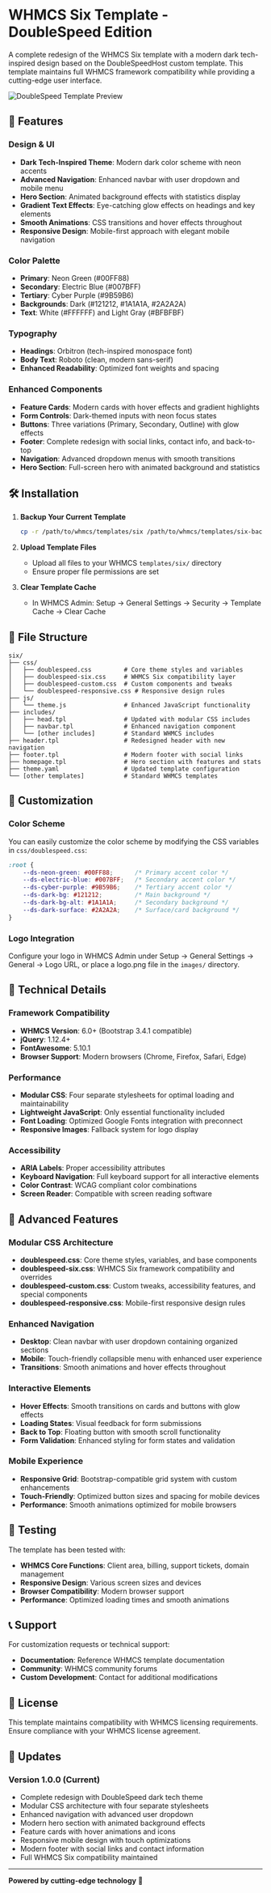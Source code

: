 # WHMCS Six Template - DoubleSpeed Edition

A complete redesign of the WHMCS Six template with a modern dark tech-inspired design based on the DoubleSpeedHost custom template. This template maintains full WHMCS framework compatibility while providing a cutting-edge user interface.

![DoubleSpeed Template Preview](https://github.com/user-attachments/assets/c281b1cc-2e96-4555-b566-9045e5c086be)

## 🚀 Features

### Design & UI
- **Dark Tech-Inspired Theme**: Modern dark color scheme with neon accents
- **Advanced Navigation**: Enhanced navbar with user dropdown and mobile menu
- **Hero Section**: Animated background effects with statistics display
- **Gradient Text Effects**: Eye-catching glow effects on headings and key elements
- **Smooth Animations**: CSS transitions and hover effects throughout
- **Responsive Design**: Mobile-first approach with elegant mobile navigation

### Color Palette
- **Primary**: Neon Green (#00FF88)
- **Secondary**: Electric Blue (#007BFF)
- **Tertiary**: Cyber Purple (#9B59B6)
- **Backgrounds**: Dark (#121212, #1A1A1A, #2A2A2A)
- **Text**: White (#FFFFFF) and Light Gray (#BFBFBF)

### Typography
- **Headings**: Orbitron (tech-inspired monospace font)
- **Body Text**: Roboto (clean, modern sans-serif)
- **Enhanced Readability**: Optimized font weights and spacing

### Enhanced Components
- **Feature Cards**: Modern cards with hover effects and gradient highlights
- **Form Controls**: Dark-themed inputs with neon focus states
- **Buttons**: Three variations (Primary, Secondary, Outline) with glow effects
- **Footer**: Complete redesign with social links, contact info, and back-to-top
- **Navigation**: Advanced dropdown menus with smooth transitions
- **Hero Section**: Full-screen hero with animated background and statistics

## 🛠 Installation

1. **Backup Your Current Template**
   ```bash
   cp -r /path/to/whmcs/templates/six /path/to/whmcs/templates/six-backup
   ```

2. **Upload Template Files**
   - Upload all files to your WHMCS `templates/six/` directory
   - Ensure proper file permissions are set

3. **Clear Template Cache**
   - In WHMCS Admin: Setup → General Settings → Security → Template Cache → Clear Cache

## 📁 File Structure

```
six/
├── css/
│   ├── doublespeed.css         # Core theme styles and variables
│   ├── doublespeed-six.css     # WHMCS Six compatibility layer
│   ├── doublespeed-custom.css  # Custom components and tweaks
│   └── doublespeed-responsive.css # Responsive design rules
├── js/
│   └── theme.js                # Enhanced JavaScript functionality
├── includes/
│   ├── head.tpl                # Updated with modular CSS includes
│   ├── navbar.tpl              # Enhanced navigation component
│   └── [other includes]        # Standard WHMCS includes
├── header.tpl                  # Redesigned header with new navigation
├── footer.tpl                  # Modern footer with social links
├── homepage.tpl                # Hero section with features and stats
├── theme.yaml                  # Updated template configuration
└── [other templates]           # Standard WHMCS templates
```

## 🎨 Customization

### Color Scheme
You can easily customize the color scheme by modifying the CSS variables in `css/doublespeed.css`:

```css
:root {
    --ds-neon-green: #00FF88;      /* Primary accent color */
    --ds-electric-blue: #007BFF;   /* Secondary accent color */
    --ds-cyber-purple: #9B59B6;    /* Tertiary accent color */
    --ds-dark-bg: #121212;         /* Main background */
    --ds-dark-bg-alt: #1A1A1A;     /* Secondary background */
    --ds-dark-surface: #2A2A2A;    /* Surface/card background */
}
```

### Logo Integration
Configure your logo in WHMCS Admin under Setup → General Settings → General → Logo URL, or place a logo.png file in the `images/` directory.

## 🔧 Technical Details

### Framework Compatibility
- **WHMCS Version**: 6.0+ (Bootstrap 3.4.1 compatible)
- **jQuery**: 1.12.4+
- **FontAwesome**: 5.10.1
- **Browser Support**: Modern browsers (Chrome, Firefox, Safari, Edge)

### Performance
- **Modular CSS**: Four separate stylesheets for optimal loading and maintainability
- **Lightweight JavaScript**: Only essential functionality included
- **Font Loading**: Optimized Google Fonts integration with preconnect
- **Responsive Images**: Fallback system for logo display

### Accessibility
- **ARIA Labels**: Proper accessibility attributes
- **Keyboard Navigation**: Full keyboard support for all interactive elements
- **Color Contrast**: WCAG compliant color combinations
- **Screen Reader**: Compatible with screen reading software

## 🚀 Advanced Features

### Modular CSS Architecture
- **doublespeed.css**: Core theme styles, variables, and base components
- **doublespeed-six.css**: WHMCS Six framework compatibility and overrides
- **doublespeed-custom.css**: Custom tweaks, accessibility features, and special components
- **doublespeed-responsive.css**: Mobile-first responsive design rules

### Enhanced Navigation
- **Desktop**: Clean navbar with user dropdown containing organized sections
- **Mobile**: Touch-friendly collapsible menu with enhanced user experience
- **Transitions**: Smooth animations and hover effects throughout

### Interactive Elements
- **Hover Effects**: Smooth transitions on cards and buttons with glow effects
- **Loading States**: Visual feedback for form submissions
- **Back to Top**: Floating button with smooth scroll functionality
- **Form Validation**: Enhanced styling for form states and validation

### Mobile Experience
- **Responsive Grid**: Bootstrap-compatible grid system with custom enhancements
- **Touch-Friendly**: Optimized button sizes and spacing for mobile devices
- **Performance**: Smooth animations optimized for mobile browsers

## 🧪 Testing

The template has been tested with:
- **WHMCS Core Functions**: Client area, billing, support tickets, domain management
- **Responsive Design**: Various screen sizes and devices
- **Browser Compatibility**: Modern browser support
- **Performance**: Optimized loading times and smooth animations

## 📞 Support

For customization requests or technical support:
- **Documentation**: Reference WHMCS template documentation
- **Community**: WHMCS community forums
- **Custom Development**: Contact for additional modifications

## 📄 License

This template maintains compatibility with WHMCS licensing requirements. Ensure compliance with your WHMCS license agreement.

## 🔄 Updates

### Version 1.0.0 (Current)
- Complete redesign with DoubleSpeed dark tech theme
- Modular CSS architecture with four separate stylesheets
- Enhanced navigation with advanced user dropdown
- Modern hero section with animated background effects
- Feature cards with hover animations and icons
- Responsive mobile design with touch optimizations
- Modern footer with social links and contact information
- Full WHMCS Six compatibility maintained

---

**Powered by cutting-edge technology** 🚀
